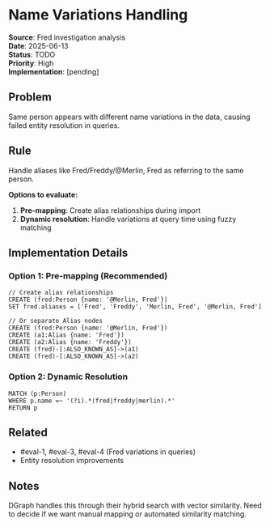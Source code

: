 # Name Variations Handling

**Source**: Fred investigation analysis  
**Date**: 2025-06-13  
**Status**: TODO  
**Priority**: High  
**Implementation**: [pending]  

## Problem
Same person appears with different name variations in the data, causing failed entity resolution in queries.

## Rule
Handle aliases like Fred/Freddy/@Merlin, Fred as referring to the same person.

**Options to evaluate:**
1. **Pre-mapping**: Create alias relationships during import
2. **Dynamic resolution**: Handle variations at query time using fuzzy matching

## Implementation Details

### Option 1: Pre-mapping (Recommended)
```cypher
// Create alias relationships
CREATE (fred:Person {name: '@Merlin, Fred'})
SET fred.aliases = ['Fred', 'Freddy', 'Merlin, Fred', '@Merlin, Fred']

// Or separate Alias nodes
CREATE (fred:Person {name: '@Merlin, Fred'})
CREATE (a1:Alias {name: 'Fred'})
CREATE (a2:Alias {name: 'Freddy'})
CREATE (fred)-[:ALSO_KNOWN_AS]->(a1)
CREATE (fred)-[:ALSO_KNOWN_AS]->(a2)
```

### Option 2: Dynamic Resolution
```cypher
MATCH (p:Person)
WHERE p.name =~ '(?i).*(fred|freddy|merlin).*'
RETURN p
```

## Related
- #eval-1, #eval-3, #eval-4 (Fred variations in queries)
- Entity resolution improvements

## Notes
DGraph handles this through their hybrid search with vector similarity. Need to decide if we want manual mapping or automated similarity matching.